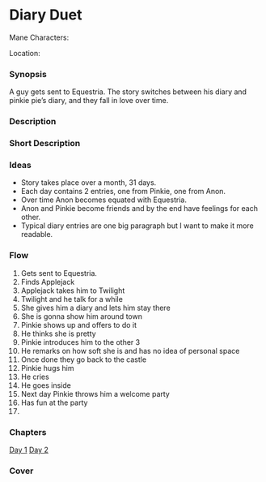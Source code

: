 # Diary Duet

Mane Characters: 

Location: 

### Synopsis

A guy gets sent to Equestria. The story switches between his diary and pinkie pie’s diary, and they fall in love over time.

### Description


### Short Description


### Ideas

- Story takes place over a month, 31 days.
- Each day contains 2 entries, one from Pinkie, one from Anon.
- Over time Anon becomes equated with Equestria.
- Anon and Pinkie become friends and by the end have feelings for each other.
- Typical diary entries are one big paragraph but I want to make it more readable.


### Flow

1. Gets sent to Equestria.
2. Finds Applejack
3. Applejack takes him to Twilight
4. Twilight and he talk for a while
5. She gives him a diary and lets him stay there
6. She is gonna show him around town
7. Pinkie shows up and offers to do it
8. He thinks she is pretty
9. Pinkie introduces him to the other 3
10. He remarks on how soft she is and has no idea of personal space
11. Once done they go back to the castle
12. Pinkie hugs him
13. He cries
14. He goes inside
15. Next day Pinkie throws him a welcome party
16. Has fun at the party
17. 

### Chapters

[Day 1](./day-01.md)
[Day 2](./day-02.md)

### Cover

